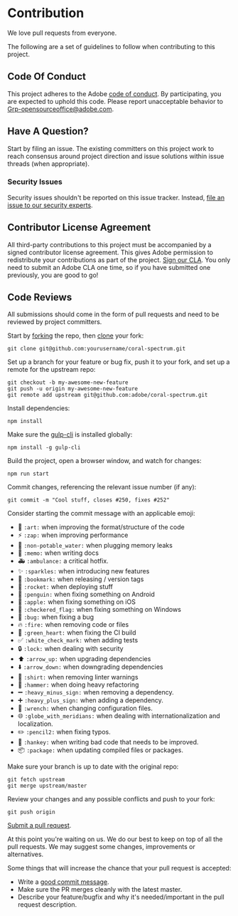 # Contribution

We love pull requests from everyone.

The following are a set of guidelines to follow when contributing to this project.

## Code Of Conduct

This project adheres to the Adobe [code of conduct](CODE_OF_CONDUCT.md). By participating,
you are expected to uphold this code. Please report unacceptable behavior to
[Grp-opensourceoffice@adobe.com](mailto:Grp-opensourceoffice@adobe.com).

## Have A Question?

Start by filing an issue. The existing committers on this project work to reach
consensus around project direction and issue solutions within issue threads
(when appropriate).

### Security Issues

Security issues shouldn't be reported on this issue tracker. Instead, [file an issue to our security experts](https://helpx.adobe.com/security/alertus.html).

## Contributor License Agreement

All third-party contributions to this project must be accompanied by a signed contributor
license agreement. This gives Adobe permission to redistribute your contributions
as part of the project. [Sign our CLA](http://opensource.adobe.com/cla.html). You
only need to submit an Adobe CLA one time, so if you have submitted one previously,
you are good to go!

## Code Reviews

All submissions should come in the form of pull requests and need to be reviewed
by project committers.

Start by [forking](https://help.github.com/articles/fork-a-repo/) the repo, then [clone](https://help.github.com/articles/cloning-a-repository/) your fork:

```
git clone git@github.com:yourusername/coral-spectrum.git
```

Set up a branch for your feature or bug fix, push it to your fork, and set up a remote for the upstream repo:

```
git checkout -b my-awesome-new-feature
git push -u origin my-awesome-new-feature
git remote add upstream git@github.com:adobe/coral-spectrum.git
```

Install dependencies:

```
npm install
```

Make sure the [gulp-cli](https://github.com/gulpjs/gulp-cli) is installed globally:

```
npm install -g gulp-cli
```

Build the project, open a browser window, and watch for changes:

```
npm run start
```

Commit changes, referencing the relevant issue number (if any):

```
git commit -m "Cool stuff, closes #250, fixes #252"
```

Consider starting the commit message with an applicable emoji:

* :art: `:art:` when improving the format/structure of the code
* :zap: `:zap:` when improving performance
* :non-potable_water: `:non-potable_water:` when plugging memory leaks
* :memo: `:memo:` when writing docs
* :ambulance: `:ambulance:` a critical hotfix.
* :sparkles: `:sparkles:` when introducing new features
* :bookmark: `:bookmark:` when releasing / version tags
* :rocket: `:rocket:` when deploying stuff
* :penguin: `:penguin:` when fixing something on Android
* :apple: `:apple:` when fixing something on iOS
* :checkered_flag: `:checkered_flag:` when fixing something on Windows
* :bug: `:bug:` when fixing a bug
* :fire: `:fire:` when removing code or files
* :green_heart: `:green_heart:` when fixing the CI build
* :white_check_mark: `:white_check_mark:` when adding tests
* :lock: `:lock:` when dealing with security
* :arrow_up: `:arrow_up:` when upgrading dependencies
* :arrow_down: `:arrow_down:` when downgrading dependencies
* :shirt: `:shirt:` when removing linter warnings
* :hammer: `:hammer:` when doing heavy refactoring
* :heavy_minus_sign: `:heavy_minus_sign:` when removing a dependency.
* :heavy_plus_sign: `:heavy_plus_sign:` when adding a dependency.
* :wrench: `:wrench:` when changing configuration files.
* :globe_with_meridians: `:globe_with_meridians:` when dealing with internationalization and localization.
* :pencil2: `:pencil2:` when fixing typos.
* :hankey: `:hankey:` when writing bad code that needs to be improved.
* :package: `:package:` when updating compiled files or packages.

Make sure your branch is up to date with the original repo:

```
git fetch upstream
git merge upstream/master
```

Review your changes and any possible conflicts and push to your fork:

```
git push origin
```

[Submit a pull request](https://help.github.com/articles/creating-a-pull-request/).

At this point you're waiting on us. We do our best to keep on top of all the pull requests. We may suggest some changes, improvements or alternatives.

Some things that will increase the chance that your pull request is accepted:

- Write a [good commit message](http://chris.beams.io/posts/git-commit/).
- Make sure the PR merges cleanly with the latest master.
- Describe your feature/bugfix and why it's needed/important in the pull request description. 
  
 

